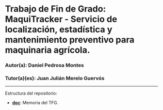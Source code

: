 # Trabajo de Fin de Grado: MaquiTracker - Servicio de localización, estadística y mantenimiento preventivo para maquinaria agrícola.

### Autor(a): Daniel Pedrosa Montes
### Tutor(a)(es): Juan Julián Merelo Guervós
___

Estructura del repositorio:

* [**doc**](doc): Memoria del TFG.

